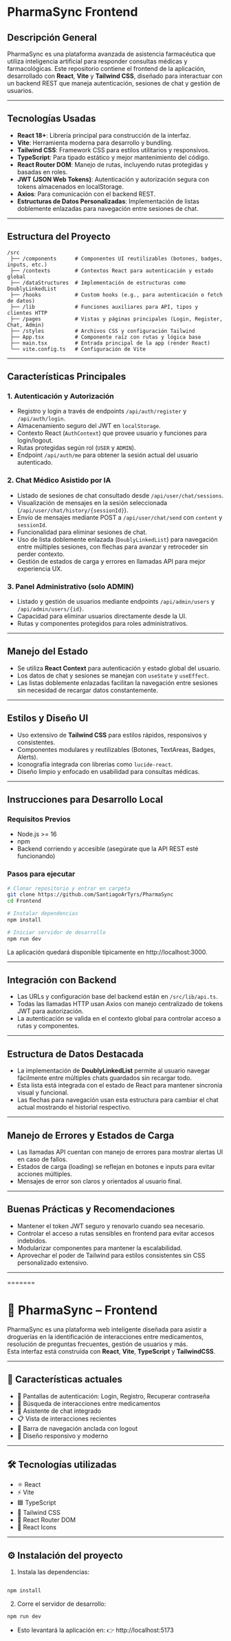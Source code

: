 # PharmaSync Frontend

## Descripción General

PharmaSync es una plataforma avanzada de asistencia farmacéutica que utiliza inteligencia artificial para responder consultas médicas y farmacológicas. Este repositorio contiene el frontend de la aplicación, desarrollado con **React**, **Vite** y **Tailwind CSS**, diseñado para interactuar con un backend REST que maneja autenticación, sesiones de chat y gestión de usuarios.

---

## Tecnologías Usadas

- **React 18+**: Librería principal para construcción de la interfaz.
- **Vite**: Herramienta moderna para desarrollo y bundling.
- **Tailwind CSS**: Framework CSS para estilos utilitarios y responsivos.
- **TypeScript**: Para tipado estático y mejor mantenimiento del código.
- **React Router DOM**: Manejo de rutas, incluyendo rutas protegidas y basadas en roles.
- **JWT (JSON Web Tokens)**: Autenticación y autorización segura con tokens almacenados en localStorage.
- **Axios**: Para comunicación con el backend REST.
- **Estructuras de Datos Personalizadas**: Implementación de listas doblemente enlazadas para navegación entre sesiones de chat.

---

## Estructura del Proyecto

```
/src
 ├── /components      # Componentes UI reutilizables (botones, badges, inputs, etc.)
 ├── /contexts        # Contextos React para autenticación y estado global
 ├── /dataStructures  # Implementación de estructuras como DoublyLinkedList
 ├── /hooks           # Custom hooks (e.g., para autenticación o fetch de datos)
 ├── /lib             # Funciones auxiliares para API, tipos y clientes HTTP
 ├── /pages           # Vistas y páginas principales (Login, Register, Chat, Admin)
 ├── /styles          # Archivos CSS y configuración Tailwind
 ├── App.tsx          # Componente raíz con rutas y lógica base
 ├── main.tsx         # Entrada principal de la app (render React)
 └── vite.config.ts   # Configuración de Vite
```

---

## Características Principales

### 1. Autenticación y Autorización

- Registro y login a través de endpoints `/api/auth/register` y `/api/auth/login`.
- Almacenamiento seguro del JWT en `localStorage`.
- Contexto React (`AuthContext`) que provee usuario y funciones para login/logout.
- Rutas protegidas según rol (`USER` y `ADMIN`).
- Endpoint `/api/auth/me` para obtener la sesión actual del usuario autenticado.

### 2. Chat Médico Asistido por IA

- Listado de sesiones de chat consultado desde `/api/user/chat/sessions`.
- Visualización de mensajes en la sesión seleccionada (`/api/user/chat/history/{sessionId}`).
- Envío de mensajes mediante POST a `/api/user/chat/send` con `content` y `sessionId`.
- Funcionalidad para eliminar sesiones de chat.
- Uso de lista doblemente enlazada (`DoublyLinkedList`) para navegación entre múltiples sesiones, con flechas para avanzar y retroceder sin perder contexto.
- Gestión de estados de carga y errores en llamadas API para mejor experiencia UX.

### 3. Panel Administrativo (solo ADMIN)

- Listado y gestión de usuarios mediante endpoints `/api/admin/users` y `/api/admin/users/{id}`.
- Capacidad para eliminar usuarios directamente desde la UI.
- Rutas y componentes protegidos para roles administrativos.

---

## Manejo del Estado

- Se utiliza **React Context** para autenticación y estado global del usuario.
- Los datos de chat y sesiones se manejan con `useState` y `useEffect`.
- Las listas doblemente enlazadas facilitan la navegación entre sesiones sin necesidad de recargar datos constantemente.

---

## Estilos y Diseño UI

- Uso extensivo de **Tailwind CSS** para estilos rápidos, responsivos y consistentes.
- Componentes modulares y reutilizables (Botones, TextAreas, Badges, Alerts).
- Iconografía integrada con librerías como `lucide-react`.
- Diseño limpio y enfocado en usabilidad para consultas médicas.

---

## Instrucciones para Desarrollo Local

### Requisitos Previos

- Node.js >= 16
- npm
- Backend corriendo y accesible (asegúrate que la API REST esté funcionando)

### Pasos para ejecutar

```bash
# Clonar repositorio y entrar en carpeta
git clone https://github.com/SantiagoArTyrs/PharmaSync
cd Frontend

# Instalar dependencias
npm install

# Iniciar servidor de desarrollo
npm run dev
```

La aplicación quedará disponible típicamente en http://localhost:3000.

---

## Integración con Backend

- Las URLs y configuración base del backend están en `/src/lib/api.ts`.
- Todas las llamadas HTTP usan Axios con manejo centralizado de tokens JWT para autorización.
- La autenticación se valida en el contexto global para controlar acceso a rutas y componentes.

---

## Estructura de Datos Destacada

- La implementación de **DoublyLinkedList** permite al usuario navegar fácilmente entre múltiples chats guardados sin recargar todo.
- Esta lista está integrada con el estado de React para mantener sincronía visual y funcional.
- Las flechas para navegación usan esta estructura para cambiar el chat actual mostrando el historial respectivo.

---

## Manejo de Errores y Estados de Carga

- Las llamadas API cuentan con manejo de errores para mostrar alertas UI en caso de fallos.
- Estados de carga (loading) se reflejan en botones e inputs para evitar acciones múltiples.
- Mensajes de error son claros y orientados al usuario final.

---

## Buenas Prácticas y Recomendaciones

- Mantener el token JWT seguro y renovarlo cuando sea necesario.
- Controlar el acceso a rutas sensibles en frontend para evitar accesos indebidos.
- Modularizar componentes para mantener la escalabilidad.
- Aprovechar el poder de Tailwind para estilos consistentes sin CSS personalizado extensivo.

---
=======
# 💊 PharmaSync – Frontend

PharmaSync es una plataforma web inteligente diseñada para asistir a droguerías en la identificación de interacciones entre medicamentos, resolución de preguntas frecuentes, gestión de usuarios y más.  
Esta interfaz está construida con **React**, **Vite**, **TypeScript** y **TailwindCSS**.

---

## 🚀 Características actuales

- 🔐 Pantallas de autenticación: Login, Registro, Recuperar contraseña  
- 🧪 Búsqueda de interacciones entre medicamentos  
- 💬 Asistente de chat integrado  
- 📋 Vista de interacciones recientes  
- 🧭 Barra de navegación anclada con logout  
- 🌙 Diseño responsivo y moderno  

---

## 🛠️ Tecnologías utilizadas

- ⚛️ React  
- ⚡ Vite  
- 🟦 TypeScript  
- 🎨 Tailwind CSS  
- 🔗 React Router DOM  
- 🧩 React Icons  

---

## ⚙️ Instalación del proyecto

1. Instala las dependencias:

```bash

npm install
```
2. Corre el servidor de desarrollo:

```bash
npm run dev
```
- Esto levantará la aplicación en: 👉 http://localhost:5173
